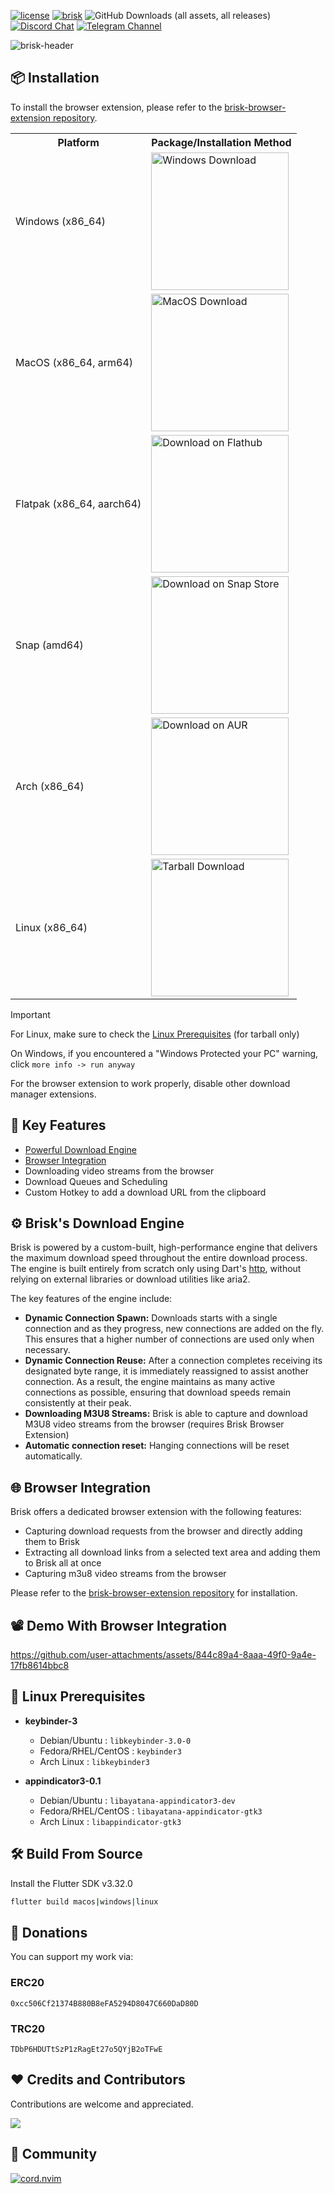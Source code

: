 [![license](https://img.shields.io/github/license/AminBhst/brisk?style=flat-square)](https://github.com/AminBhst/brisk/blob/main/LICENSE)
[![brisk](https://snapcraft.io/brisk/badge.svg)](https://snapcraft.io/brisk)
![GitHub Downloads (all assets, all releases)](https://img.shields.io/github/downloads/AminBhst/brisk/total?style=flat-square)
<a href="https://discord.gg/hGBDWNDHG3"><img alt="Discord Chat" src="https://img.shields.io/discord/1298990692000989225?color=5865F2&label=discord&style=flat-square"></a>
[![Telegram Channel](https://img.shields.io/badge/Channel-Telegram-blue.svg?logo=telegram&style=flat-square)](https://t.me/ryedev)

[//]: # (![Static Badge]&#40;https://img.shields.io/badge/Channel-Youtube-red?style=flat-square&logo=youtube&link=https%3A%2F%2Fwww.youtube.com%2F%40ryedev&#41;)
![brisk-header](https://raw.githubusercontent.com/BrisklyDev/brisk/refs/heads/main/assets/brisk-header.png)


## :package: Installation

To install the browser extension, please refer to the [brisk-browser-extension repository](https://github.com/AminBhst/brisk-browser-extension).

<table>
  <tr>
    <th>Platform</th>
    <th>Package/Installation Method</th>
  </tr>
  <tr>
    <td>Windows (x86_64)</td>
    <td>
      <a href="https://github.com/BrisklyDev/brisk/releases/latest">
        <img width="220" alt="Windows Download" src="https://github.com/BrisklyDev/brisk/blob/main/images/windows-download.png?raw=true">
      </a>
  </tr>
  <tr>
    <td>MacOS (x86_64, arm64)</td>
    <td>
      <a href="https://github.com/BrisklyDev/brisk/releases/latest">
        <img width="220" alt="MacOS Download" src="https://github.com/BrisklyDev/brisk/blob/main/images/macos-download.png?raw=true">
      </a>
    </td>
  </tr>
  <tr>
    <td>Flatpak (x86_64, aarch64)</td>
    <td>
      <a href="https://flathub.org/apps/io.github.BrisklyDev.Brisk">
        <img width="220" alt="Download on Flathub" src="https://github.com/BrisklyDev/brisk/blob/main/images/flathub-download.png?raw=true">
      </a>
    </td>
  </tr>
    <tr>
    <td>Snap (amd64)</td>
    <td>
      <a href="https://snapcraft.io/brisk">
        <img width="220" alt="Download on Snap Store" src="https://github.com/BrisklyDev/brisk/blob/main/images/download-snap.png?raw=true">
      </a>
    </td>
  </tr>
  <tr>
    <td>Arch (x86_64)</td>
    <td>
      <a href="https://aur.archlinux.org/packages/brisk">
        <img width="220" alt="Download on AUR" src="https://github.com/BrisklyDev/brisk/blob/main/images/download-aur.png?raw=true">
      </a>
    </td>
  </tr>
  <tr>
    <td>Linux (x86_64)</td>
    <td>
      <a href="https://github.com/BrisklyDev/brisk/releases/latest">
        <img width="220" alt="Tarball Download" src="https://github.com/BrisklyDev/brisk/blob/main/images/download-linux.png?raw=true">
      </a>
    </td>
  </tr>
</table>

> [!IMPORTANT]
> For Linux, make sure to check the [Linux Prerequisites](#key-linux-prerequisites) (for tarball only)
> 
> On Windows, if you encountered a "Windows Protected your PC" warning, click `more info -> run anyway`
>
> For the browser extension to work properly, disable other download manager extensions.

## :rocket: Key Features

- [Powerful Download Engine](#gear-brisks-download-engine)
- [Browser Integration](#globe_with_meridians-browser-integration)
- Downloading video streams from the browser
- Download Queues and Scheduling
- Custom Hotkey to add a download URL from the clipboard

## :gear: Brisk's Download Engine
Brisk is powered by a custom-built, high-performance engine that delivers the maximum download speed throughout the entire download process. The engine is built entirely from scratch only using Dart's [http](https://github.com/dart-lang/http), without relying on external libraries or download utilities like aria2.

The key features of the engine include:
- **Dynamic Connection Spawn:** Downloads starts with a single connection and as they progress, new connections are added on the fly. This ensures that a higher number of connections are used only when necessary.
- **Dynamic Connection Reuse:** After a connection completes receiving its designated byte range, it is immediately reassigned to assist another connection. As a result, the engine maintains as many active connections as possible, ensuring that download speeds remain consistently at their peak.
- **Downloading M3U8 Streams:** Brisk is able to capture and download M3U8 video streams from the browser (requires Brisk Browser Extension)
- **Automatic connection reset:** Hanging connections will be reset automatically.

## :globe_with_meridians: Browser Integration
Brisk offers a dedicated browser extension with the following features:
- Capturing download requests from the browser and directly adding them to Brisk
- Extracting all download links from a selected text area and adding them to Brisk all at once
- Capturing m3u8 video streams from the browser

Please refer to the [brisk-browser-extension repository](https://github.com/AminBhst/brisk-browser-extension) for installation. 

## :film_projector: Demo With Browser Integration


https://github.com/user-attachments/assets/844c89a4-8aaa-49f0-9a4e-17fb8614bbc8




## :key: Linux Prerequisites

  - **keybinder-3**
     - Debian/Ubuntu : ```libkeybinder-3.0-0```
     - Fedora/RHEL/CentOS : ```keybinder3```
     - Arch Linux : ```libkeybinder3```

  - **appindicator3-0.1**
     - Debian/Ubuntu : ```libayatana-appindicator3-dev```
     - Fedora/RHEL/CentOS : ```libayatana-appindicator-gtk3```
     - Arch Linux : ```libappindicator-gtk3```


## :hammer_and_wrench: Build From Source

Install the Flutter SDK v3.32.0

```bash
flutter build macos|windows|linux
```

## :money_with_wings: Donations
You can support my work via:
### ERC20
```text
0xcc506Cf21374B880B8eFA5294D8047C660DaD80D
```
### TRC20
```text
TDbP6HDUTtSzP1zRagEt27o5QYjB2oTFwE
```

## :heart: Credits and Contributors
Contributions are welcome and appreciated.

<a href="https://github.com/BrisklyDev/Brisk/graphs/contributors">
  <img src="https://contrib.rocks/image?repo=BrisklyDev/Brisk" />
</a>


## :busts_in_silhouette: Community

  <div><a href="https://discord.gg/hGBDWNDHG3"><img src="https://discord.com/api/guilds/1298990692000989225/widget.png?style=banner2" alt="cord.nvim"/></a></div>

